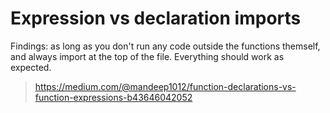 # Expression vs declaration imports

Findings: as long as you don't run any code outside the functions themself, and always import at the top of the file. Everything should work as expected.

> https://medium.com/@mandeep1012/function-declarations-vs-function-expressions-b43646042052
